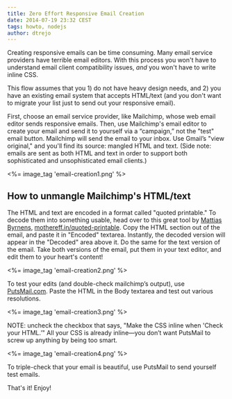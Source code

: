 ```yaml
---
title: Zero Effort Responsive Email Creation
date: 2014-07-19 23:32 CEST
tags: howto, nodejs
author: dtrejo
---
```


Creating responsive emails can be time consuming. Many email service providers
have terrible email editors. With this process you won't have to understand
email client compatibility issues, *and* you won't have to write inline CSS.

<!-- more -->

This flow assumes that you 1) do not have heavy design needs, and 2) you have an
existing email system that accepts HTML/text (and you don't want to migrate your
list just to send out your responsive email).

First, choose an email service provider, like Mailchimp, whose web email editor
sends responsive emails. Then, use Mailchimp's email editor to create your email
and send it to yourself via a “campaign,” not the "test" email button. Mailchimp
will send the email to your inbox. Use Gmail’s "view original," and you'll
find its source: mangled HTML and text. (Side note: emails are sent as both HTML
and text in order to support both sophisticated and unsophisticated email
clients.)

<%= image_tag 'email-creation1.png' %>

## How to unmangle Mailchimp's HTML/text

The HTML and text are encoded in a format called "quoted printable." To decode
them into something usable, head over to this great tool by [Mattias
Byrnens][mb], [mothereff.in/quoted-printable][qp]. Copy the HTML section out of
the email, and paste it in "Encoded" textarea. Instantly, the decoded version
will appear in the "Decoded" area above it. Do the same for the text version of
the email. Take both versions of the email, put them in your text editor, and
edit them to your heart's content!

<%= image_tag 'email-creation2.png' %>

To test your edits (and double-check mailchimp’s output), use
[PutsMail.com][PutsMail]. Paste the HTML in the Body textarea and test out
various resolutions.

<%= image_tag 'email-creation3.png' %>

NOTE: uncheck the checkbox that says, "Make the CSS inline
when 'Check your HTML.’" All your CSS is already inline—you don’t want PutsMail
to screw up anything by being too smart.

<%= image_tag 'email-creation4.png' %>

To triple-check that your email is beautiful, use PutsMail to send yourself test
emails.

That's it! Enjoy!

[PutsMail]:http://PutsMail.com
[mb]:http://mathiasbynens.be/
[qp]:http://mothereff.in/quoted-printable
